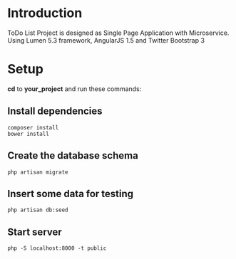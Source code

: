 # Introduction

ToDo List Project is designed as Single Page Application with Microservice.
Using Lumen 5.3 framework, AngularJS 1.5 and Twitter Bootstrap 3

# Setup

**cd** to **your_project** and run these commands:

## Install dependencies
```
composer install
bower install
```

## Create the database schema
```
php artisan migrate
```

## Insert some data for testing
```
php artisan db:seed
```

## Start server
```
php -S localhost:8000 -t public
```